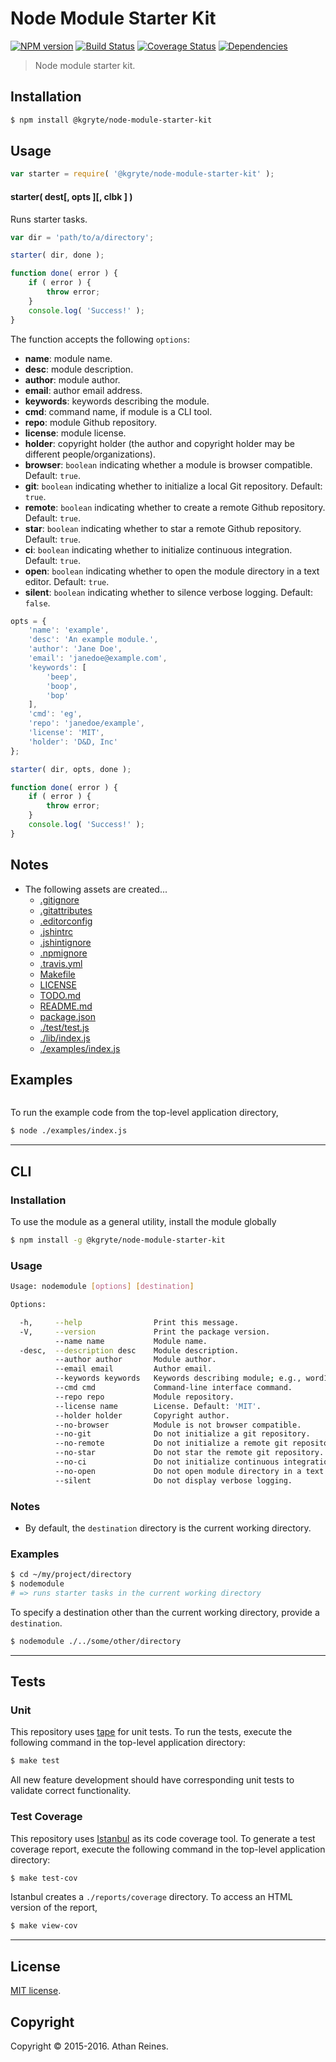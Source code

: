 Node Module Starter Kit
===
[![NPM version][npm-image]][npm-url] [![Build Status][build-image]][build-url] [![Coverage Status][coverage-image]][coverage-url] [![Dependencies][dependencies-image]][dependencies-url]

> Node module starter kit.


## Installation

``` bash
$ npm install @kgryte/node-module-starter-kit
```


## Usage

``` javascript
var starter = require( '@kgryte/node-module-starter-kit' );
```

#### starter( dest[, opts ][, clbk ] )

Runs starter tasks.

``` javascript
var dir = 'path/to/a/directory';

starter( dir, done );

function done( error ) {
	if ( error ) {
		throw error;
	}
	console.log( 'Success!' );
}
```

The function accepts the following `options`:
*	__name__: module name.
*	__desc__: module description.
*	__author__: module author.
*	__email__: author email address.
*	__keywords__: keywords describing the module.
*	__cmd__: command name, if module is a CLI tool.
*	__repo__: module Github repository.
*	__license__: module license.
*	__holder__: copyright holder (the author and copyright holder may be different people/organizations).
*	__browser__: `boolean` indicating whether a module is browser compatible. Default: `true`.
*	__git__: `boolean` indicating whether to initialize a local Git repository. Default: `true`.
*	__remote__: `boolean` indicating whether to create a remote Github repository. Default: `true`.
*	__star__: `boolean` indicating whether to star a remote Github repository. Default: `true`.
*	__ci__: `boolean` indicating whether to initialize continuous integration. Default: `true`.
*	__open__: `boolean` indicating whether to open the module directory in a text editor. Default: `true`. 	
*	__silent__: `boolean` indicating whether to silence verbose logging. Default: `false`.


``` javascript
opts = {
	'name': 'example',
	'desc': 'An example module.',
	'author': 'Jane Doe',
	'email': 'janedoe@example.com',
	'keywords': [
		'beep',
		'boop',
		'bop'
	],
	'cmd': 'eg',
	'repo': 'janedoe/example',
	'license': 'MIT',
	'holder': 'D&D, Inc'
};

starter( dir, opts, done );

function done( error ) {
	if ( error ) {
		throw error;
	}
	console.log( 'Success!' );
}
```


## Notes

*	The following assets are created...
	- 	[.gitignore][gitignore]
	- 	[.gitattributes][gitattributes]
	- 	[.editorconfig][editorconfig]
	- 	[.jshintrc][jshintrc]
	- 	[.jshintignore][jshintignore]
	- 	[.npmignore][npmignore]
	- 	[.travis.yml][travis-yml]
	- 	[Makefile][makefile]
	- 	[LICENSE][license]
	- 	[TODO.md][todo]
	- 	[README.md][readme]
	- 	[package.json][package-json]
	- 	[./test/test.js][test-snippet]
	-	[./lib/index.js][module-snippet]
	-	[./examples/index.js][examples-snippet]



## Examples

``` javascript

```

To run the example code from the top-level application directory,

``` bash
$ node ./examples/index.js
```


---
## CLI


### Installation

To use the module as a general utility, install the module globally

``` bash
$ npm install -g @kgryte/node-module-starter-kit
```


### Usage

``` bash
Usage: nodemodule [options] [destination]

Options:

  -h,     --help                Print this message.
  -V,     --version             Print the package version.
          --name name           Module name.
  -desc,  --description desc    Module description.
          --author author       Module author.
          --email email         Author email.
          --keywords keywords   Keywords describing module; e.g., word1,word2,...
          --cmd cmd             Command-line interface command.
          --repo repo           Module repository.
          --license name        License. Default: 'MIT'.
          --holder holder       Copyright author.
          --no-browser          Module is not browser compatible.
          --no-git              Do not initialize a git repository.
          --no-remote           Do not initialize a remote git repository.
          --no-star             Do not star the remote git repository.
          --no-ci               Do not initialize continuous integration.
          --no-open             Do not open module directory in a text editor.
          --silent              Do not display verbose logging.
```


### Notes

*	By default, the `destination` directory is the current working directory.


### Examples

``` bash
$ cd ~/my/project/directory
$ nodemodule
# => runs starter tasks in the current working directory
```

To specify a destination other than the current working directory, provide a `destination`.

``` bash
$ nodemodule ./../some/other/directory
```


---
## Tests

### Unit

This repository uses [tape][tape] for unit tests. To run the tests, execute the following command in the top-level application directory:

``` bash
$ make test
```

All new feature development should have corresponding unit tests to validate correct functionality.


### Test Coverage

This repository uses [Istanbul][istanbul] as its code coverage tool. To generate a test coverage report, execute the following command in the top-level application directory:

``` bash
$ make test-cov
```

Istanbul creates a `./reports/coverage` directory. To access an HTML version of the report,

``` bash
$ make view-cov
```


---
## License

[MIT license](http://opensource.org/licenses/MIT).


## Copyright

Copyright &copy; 2015-2016. Athan Reines.


[npm-image]: http://img.shields.io/npm/v/@kgryte/node-module-starter-kit.svg
[npm-url]: https://npmjs.org/package/@kgryte/node-module-starter-kit

[build-image]: http://img.shields.io/travis/kgryte/node-module-starter-kit/master.svg
[build-url]: https://travis-ci.org/kgryte/node-module-starter-kit

[coverage-image]: https://img.shields.io/codecov/c/github/kgryte/node-module-starter-kit/master.svg
[coverage-url]: https://codecov.io/github/kgryte/node-module-starter-kit?branch=master

[dependencies-image]: http://img.shields.io/david/kgryte/node-module-starter-kit.svg
[dependencies-url]: https://david-dm.org/kgryte/node-module-starter-kit

[dev-dependencies-image]: http://img.shields.io/david/dev/kgryte/node-module-starter-kit.svg
[dev-dependencies-url]: https://david-dm.org/dev/kgryte/node-module-starter-kit

[github-issues-image]: http://img.shields.io/github/issues/kgryte/node-module-starter-kit.svg
[github-issues-url]: https://github.com/kgryte/node-module-starter-kit/issues

[tape]: https://github.com/substack/tape
[istanbul]: https://github.com/gotwarlost/istanbul

[gitignore]: https://github.com/kgryte/gitignore
[gitattributes]: https://github.com/kgryte/gitattributes
[editorconfig]: https://github.com/kgryte/editorconfig
[jshintrc]: https://github.com/kgryte/jshintrc
[jshintignore]: https://github.com/kgryte/jshintignore
[npmignore]: https://github.com/kgryte/npmignore
[travis-yml]: https://github.com/kgryte/travis-yml
[makefile]: https://github.com/kgryte/makefile
[license]: https://github.com/kgryte/license
[todo]: https://github.com/kgryte/todo
[readme]: https://github.com/kgryte/readme
[package-json]: https://github.com/kgryte/package-json
[test-snippet]: https://github.com/kgryte/test-snippet
[module-snippet]: https://github.com/kgryte/node-module-snippet
[examples-snippet]: https://gitub.com/kgryte/examples-snippet

